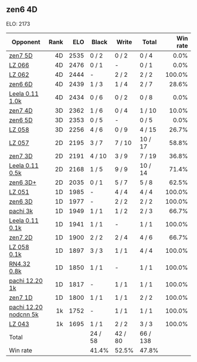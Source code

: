 ## zen6 4D ##

ELO: 2173

Opponent | Rank | ELO | Black | Write | Total | Win rate
---------|-----:|----:|-------|-------|-------|-------:
[zen7 5D](zen7%205D.md) | 4D | 2535 | 0 / 2 | 0 / 2 | 0 / 4 | 0.0%
[LZ 066](LZ%20066.md) | 4D | 2476 | 0 / 1 | - | 0 / 1 | 0.0%
[LZ 062](LZ%20062.md) | 4D | 2444 | - | 2 / 2 | 2 / 2 | 100.0%
[zen6 6D](zen6%206D.md) | 4D | 2439 | 1 / 3 | 1 / 4 | 2 / 7 | 28.6%
[Leela 0.11 1.0k](Leela%200.11%201.0k.md) | 4D | 2434 | 0 / 6 | 0 / 2 | 0 / 8 | 0.0%
[zen7 4D](zen7%204D.md) | 3D | 2362 | 1 / 6 | 0 / 4 | 1 / 10 | 10.0%
[zen6 5D](zen6%205D.md) | 3D | 2353 | 0 / 5 | - | 0 / 5 | 0.0%
[LZ 058](LZ%20058.md) | 3D | 2256 | 4 / 6 | 0 / 9 | 4 / 15 | 26.7%
[LZ 057](LZ%20057.md) | 2D | 2195 | 3 / 7 | 7 / 10 | 10 / 17 | 58.8%
[zen7 3D](zen7%203D.md) | 2D | 2191 | 4 / 10 | 3 / 9 | 7 / 19 | 36.8%
[Leela 0.11 0.5k](Leela%200.11%200.5k.md) | 2D | 2168 | 1 / 5 | 9 / 9 | 10 / 14 | 71.4%
[zen6 3D+](zen6%203D+.md) | 2D | 2035 | 0 / 1 | 5 / 7 | 5 / 8 | 62.5%
[LZ 051](LZ%20051.md) | 1D | 1985 | - | 4 / 4 | 4 / 4 | 100.0%
[zen6 3D](zen6%203D.md) | 1D | 1977 | - | 2 / 2 | 2 / 2 | 100.0%
[pachi 3k](pachi%203k.md) | 1D | 1949 | 1 / 1 | 1 / 2 | 2 / 3 | 66.7%
[Leela 0.11 0.1k](Leela%200.11%200.1k.md) | 1D | 1941 | 1 / 1 | - | 1 / 1 | 100.0%
[zen7 2D](zen7%202D.md) | 1D | 1900 | 2 / 2 | 2 / 4 | 4 / 6 | 66.7%
[LZ 058 0.1k](LZ%20058%200.1k.md) | 1D | 1897 | 3 / 3 | 1 / 1 | 4 / 4 | 100.0%
[RN4.32 0.8k](RN4.32%200.8k.md) | 1D | 1850 | 1 / 1 | - | 1 / 1 | 100.0%
[pachi 12.20 1k](pachi%2012.20%201k.md) | 1D | 1817 | - | 1 / 1 | 1 / 1 | 100.0%
[zen7 1D](zen7%201D.md) | 1D | 1800 | 1 / 1 | 1 / 1 | 2 / 2 | 100.0%
[pachi 12.20 nodcnn 5k](pachi%2012.20%20nodcnn%205k.md) | 1k | 1752 | - | 1 / 1 | 1 / 1 | 100.0%
[LZ 043](LZ%20043.md) | 1k | 1695 | 1 / 1 | 2 / 2 | 3 / 3 | 100.0%
Total | | | 24 / 58 | 42 / 80 | 66 / 138 | 
Win rate| | | 41.4% | 52.5% | 47.8% | 
